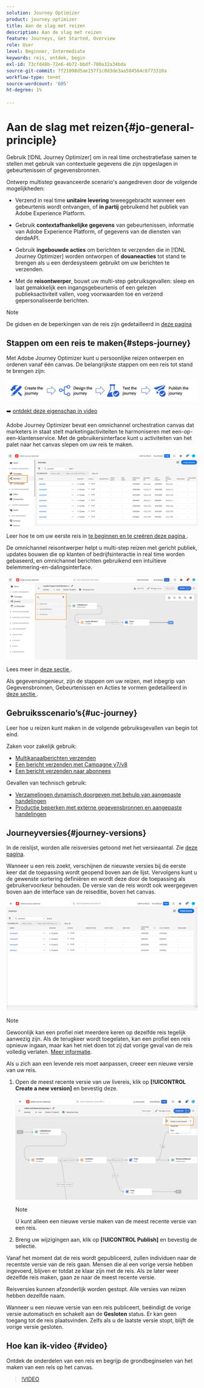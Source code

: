 ```yaml
---
solution: Journey Optimizer
product: journey optimizer
title: Aan de slag met reizen
description: Aan de slag met reizen
feature: Journeys, Get Started, Overview
role: User
level: Beginner, Intermediate
keywords: reis, ontdek, begin
exl-id: 73cfd48b-72e6-4b72-bbdf-700a32a34bda
source-git-commit: 7f21098d5ae157f1c0d3de3aa584564c6f73310a
workflow-type: tm+mt
source-wordcount: '605'
ht-degree: 1%

---
```



# Aan de slag met reizen{#jo-general-principle}

Gebruik [!DNL Journey Optimizer] om in real time orchestratiefase samen te stellen met gebruik van contextuele gegevens die zijn opgeslagen in gebeurtenissen of gegevensbronnen.

Ontwerp multistep geavanceerde scenario&#39;s aangedreven door de volgende mogelijkheden:

* Verzend in real time **unitaire levering** teweeggebracht wanneer een gebeurtenis wordt ontvangen, of **in partij** gebruikend het publiek van Adobe Experience Platform.

* Gebruik **contextafhankelijke gegevens** van gebeurtenissen, informatie van Adobe Experience Platform, of gegevens van de diensten van derdeAPI.

* Gebruik **ingebouwde acties** om berichten te verzenden die in [!DNL Journey Optimizer] worden ontworpen of **douaneacties** tot stand te brengen als u een derdesysteem gebruikt om uw berichten te verzenden.

* Met de **reisontwerper**, bouwt uw multi-step gebruiksgevallen: sleep en laat gemakkelijk een ingangsgebeurtenis of een gelezen publieksactiviteit vallen, voeg voorwaarden toe en verzend gepersonaliseerde berichten.

>[!NOTE]
>
>De gidsen en de beperkingen van de reis zijn gedetailleerd in [ deze pagina ](../start/guardrails.md)

## Stappen om een reis te maken{#steps-journey}

Met Adobe Journey Optimizer kunt u persoonlijke reizen ontwerpen en ordenen vanaf één canvas. De belangrijkste stappen om een reis tot stand te brengen zijn:

![](assets/journey-creation-process.png)

➡️ [ ontdekt deze eigenschap in video ](#video)

Adobe Journey Optimizer bevat een omnichannel orchestration canvas dat marketers in staat stelt marketingactiviteiten te harmoniseren met een-op-een-klantenservice. Met de gebruikersinterface kunt u activiteiten van het palet naar het canvas slepen om uw reis te maken.

![](assets/interface-journeys.png)

Leer hoe te om uw eerste reis in [ te beginnen en te creëren deze pagina ](journey-gs.md).

De omnichannel reisontwerper helpt u multi-step reizen met gericht publiek, updates bouwen die op klanten of bedrijfsinteractie in real time worden gebaseerd, en omnichannel berichten gebruikend een intuïtieve belemmering-en-dalingsinterface.

![](assets/journey38.png)

Lees meer in [ deze sectie ](using-the-journey-designer.md).

Als gegevensingenieur, zijn de stappen om uw reizen, met inbegrip van Gegevensbronnen, Gebeurtenissen en Acties te vormen gedetailleerd in [ deze sectie ](../configuration/about-data-sources-events-actions.md).


## Gebruiksscenario’s{#uc-journey}

Leer hoe u reizen kunt maken in de volgende gebruiksgevallen van begin tot eind.

Zaken voor zakelijk gebruik:

* [Multikanaalberichten verzenden](journeys-uc.md)
* [Een bericht verzenden met Campagne v7/v8](ajo-ac.md)
* [Een bericht verzenden naar abonnees](message-to-subscribers-uc.md)

Gevallen van technisch gebruik:

* [Verzamelingen dynamisch doorgeven met behulp van aangepaste handelingen](collections.md)
* [Productie beperken met externe gegevensbronnen en aangepaste handelingen](limit-throughput.md)

## Journeyversies{#journey-versions}

In de reislijst, worden alle reisversies getoond met het versieaantal. Zie [deze pagina](../building-journeys/using-the-journey-designer.md).

Wanneer u een reis zoekt, verschijnen de nieuwste versies bij de eerste keer dat de toepassing wordt geopend boven aan de lijst. Vervolgens kunt u de gewenste sortering definiëren en wordt deze door de toepassing als gebruikervoorkeur behouden. De versie van de reis wordt ook weergegeven boven aan de interface van de reiseditie, boven het canvas.

![](assets/journeyversions1.png)

>[!NOTE]
>
>Gewoonlijk kan een profiel niet meerdere keren op dezelfde reis tegelijk aanwezig zijn. Als de terugkeer wordt toegelaten, kan een profiel een reis opnieuw ingaan, maar kan het niet doen tot zij dat vorige geval van de reis volledig verlaten. [Meer informatie](end-journey.md).

Als u zich aan een levende reis moet aanpassen, creeer een nieuwe versie van uw reis.

1. Open de meest recente versie van uw livereis, klik op **[!UICONTROL Create a new version]** en bevestig deze.

   ![](assets/journeyversions2.png)

   >[!NOTE]
   >
   >U kunt alleen een nieuwe versie maken van de meest recente versie van een reis.

1. Breng uw wijzigingen aan, klik op **[!UICONTROL Publish]** en bevestig de selectie.

Vanaf het moment dat de reis wordt gepubliceerd, zullen individuen naar de recentste versie van de reis gaan. Mensen die al een vorige versie hebben ingevoerd, blijven er totdat ze klaar zijn met de reis. Als ze later weer dezelfde reis maken, gaan ze naar de meest recente versie.

Reisversies kunnen afzonderlijk worden gestopt. Alle versies van reizen hebben dezelfde naam.

Wanneer u een nieuwe versie van een reis publiceert, beëindigt de vorige versie automatisch en schakelt aan de **Gesloten** status. Er kan geen toegang tot de reis plaatsvinden. Zelfs als u de laatste versie stopt, blijft de vorige versie gesloten.

## Hoe kan ik-video {#video}

Ontdek de onderdelen van een reis en begrijp de grondbeginselen van het maken van een reis op het canvas.

>[!VIDEO](https://video.tv.adobe.com/v/3424996?quality=12)
